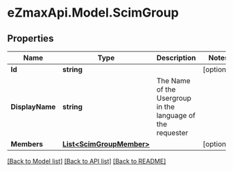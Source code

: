 # eZmaxApi.Model.ScimGroup

## Properties

Name | Type | Description | Notes
------------ | ------------- | ------------- | -------------
**Id** | **string** |  | [optional] 
**DisplayName** | **string** | The Name of the Usergroup in the language of the requester | 
**Members** | [**List&lt;ScimGroupMember&gt;**](ScimGroupMember.md) |  | [optional] 

[[Back to Model list]](../README.md#documentation-for-models) [[Back to API list]](../README.md#documentation-for-api-endpoints) [[Back to README]](../README.md)

